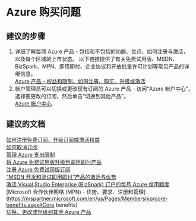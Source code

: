 <properties
    pageTitle="issues with an azure purchase"
    description="Azure 购买问题"
    service="azure-subscription-management"
    resource="subscription-management"
    authors="aashu"
    displayOrder=""
    selfHelpType="generic"
    supportTopicIds="32454924"
    resourceTags=""
    productPesIds="15660"
    cloudEnvironments="public"
/>


# Azure 购买问题

## **建议的步骤**
1. 详细了解每项 Azure 产品 - 包括和不包括的功能、优点、如何注册与激活，以及每个区域的上市状态。 以下链接提供了有关免费试用版、MSDN、BizSpark、MPN、即用即付、企业协议和开放批量许可计划等常见产品的详细信息。<br>
[Azure 产品 - 权益和限制，如何注册、购买、升级或激活](https://azure.microsoft.com/documentation/articles/billing-buy-sign-up-azure-subscription/)
2. 帐户管理员可以切换或更改现有订阅的 Azure 产品 - 访问“Azure 帐户中心”，选择要更改的订阅，然后单击“切换到其他产品”。<br>
[Azure 帐户中心](https://account.windowsazure.com/Subscriptions)

## **建议的文档**
[如何注册免费订阅、升级订阅或激活权益](https://azure.microsoft.com/documentation/articles/billing-buy-sign-up-azure-subscription/)<br>
[如何取消订阅](https://azure.microsoft.com/documentation/articles/billing-how-to-cancel-azure-subscription/)<br>
[管理 Azure 支出限制](https://azure.microsoft.com/pricing/spending-limits/)<br>
[将 Azure 免费试用版升级到即用即付产品](https://azure.microsoft.com/documentation/articles/billing-buy-sign-up-azure-subscription/#upgrade-azure-free-trial-to-pay-as-you-go)<br>
[注册 Azure 免费试用版订阅](https://azure.microsoft.com/documentation/articles/billing-buy-sign-up-azure-subscription/#sign-up-for-an-azure-free-trial-subscription)<br>
[“MSDN 开发和测试即用即付”产品的激活与优势](https://azure.microsoft.com/offers/ms-azr-0023p/)<br>
[激活 Visual Studio Enterprise (BizSpark) 订户的每月 Azure 信用额度](https://azure.microsoft.com/offers/ms-azr-0064p/)<br>
[Microsoft 合作伙伴网络 (MPN) - 优势、要求、注册和管理](https://mspartner.microsoft.com/en/us/Pages/Membership/core-benefits.aspx#Core benefits)<br>
[切换、更改或升级到其他 Azure 产品](https://azure.microsoft.com/documentation/articles/billing-how-to-switch-azure-offer/)<br>



<!--HONumber=Jul16_HO4-->


